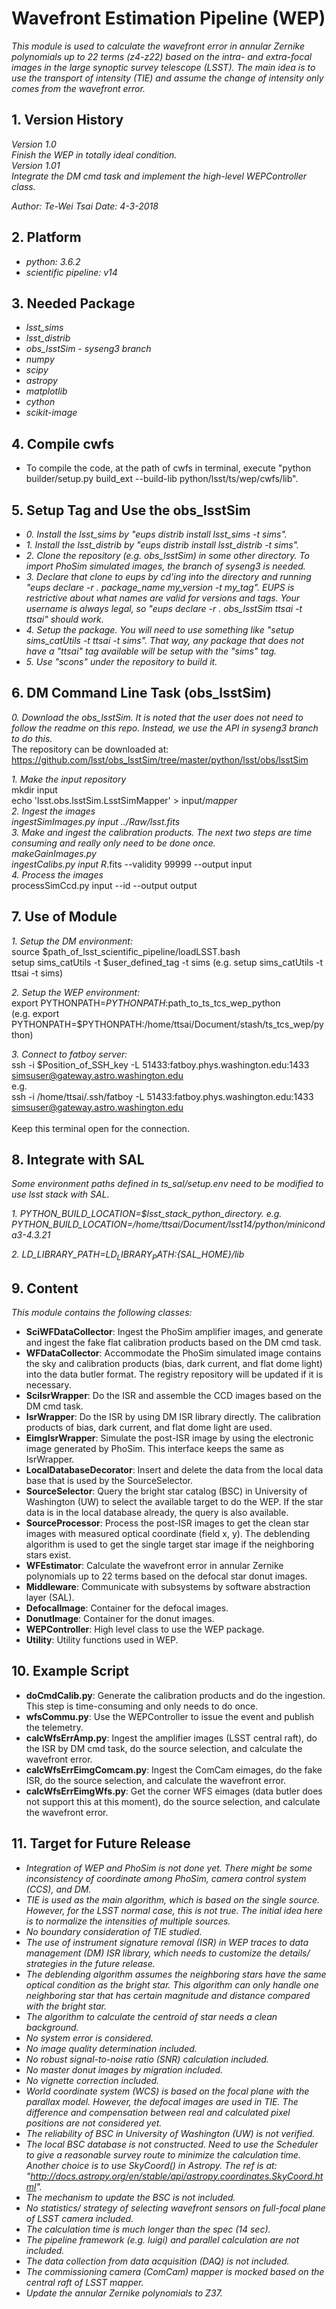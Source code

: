 # Wavefront Estimation Pipeline (WEP)

*This module is used to calculate the wavefront error in annular Zernike polynomials up to 22 terms (z4-z22) based on the intra- and extra-focal images in the large synoptic survey telescope (LSST). The main idea is to use the transport of intensity (TIE) and assume the change of intensity only comes from the wavefront error.*

## 1. Version History

*Version 1.0*
<br/>
*Finish the WEP in totally ideal condition.*
<br/>
*Version 1.01*
<br/>
*Integrate the DM cmd task and implement the high-level WEPController class.*

*Author: Te-Wei Tsai*
*Date: 4-3-2018*

## 2. Platform

- *python: 3.6.2*
- *scientific pipeline: v14*

## 3. Needed Package

- *lsst_sims*
- *lsst_distrib*
- *obs_lsstSim - syseng3 branch*
- *numpy*
- *scipy*
- *astropy*
- *matplotlib*
- *cython*
- *scikit-image*

## 4. Compile cwfs
* To compile the code, at the path of cwfs in terminal, execute "python builder/setup.py build_ext --build-lib python/lsst/ts/wep/cwfs/lib". 

## 5. Setup Tag and Use the obs_lsstSim

- *0. Install the lsst_sims by "eups distrib install lsst_sims -t sims".*
- *1. Install the lsst_distrib by "eups distrib install lsst_distrib -t sims".*
- *2. Clone the repository (e.g. obs_lsstSim) in some other directory. To import PhoSim simulated images, the branch of syseng3 is needed.*
- *3. Declare that clone to eups by cd'ing into the directory and running "eups declare -r . package_name my_version -t my_tag". EUPS is restrictive about what names are valid for versions and tags. Your username is always legal, so "eups declare -r . obs_lsstSim ttsai -t ttsai" should work.*
- *4. Setup the package. You will need to use something like "setup sims_catUtils -t ttsai -t sims".  That way, any package that does not have a "ttsai" tag available will be setup with the "sims" tag.*
- *5. Use "scons" under the repository to build it.*

## 6. DM Command Line Task (obs_lsstSim)

*0. Download the obs_lsstSim. It is noted that the user does not need to follow the readme on this repo. Instead, we use the API in syseng3 branch to do this.*
<br>
The repository can be downloaded at: https://github.com/lsst/obs_lsstSim/tree/master/python/lsst/obs/lsstSim
<br/>

*1. Make the input repository*
<br/>
mkdir input
<br/>
echo 'lsst.obs.lsstSim.LsstSimMapper' > input/_mapper
<br/>
*2. Ingest the images*
<br/>
ingestSimImages.py input ../Raw/lsst_*.fits
<br/>
*3. Make and ingest the calibration products. The next two steps are time consuming and really only need to be done once*.
<br/>
makeGainImages.py
<br/>
ingestCalibs.py input R*.fits --validity 99999 --output input
<br/>
*4. Process the images*
<br/>
processSimCcd.py input --id --output output

## 7. Use of Module

*1. Setup the DM environment:*
<br/>
source $path_of_lsst_scientific_pipeline/loadLSST.bash
<br/>
setup sims_catUtils -t $user_defined_tag -t sims
(e.g. setup sims_catUtils -t ttsai -t sims)

*2. Setup the WEP environment:*
<br/>
export PYTHONPATH=$PYTHONPATH:$path_to_ts_tcs_wep_python
<br/>
(e.g. export PYTHONPATH=$PYTHONPATH:/home/ttsai/Document/stash/ts_tcs_wep/python)

*3. Connect to fatboy server:*
<br/>
ssh -i $Position_of_SSH_key -L 51433:fatboy.phys.washington.edu:1433 simsuser@gateway.astro.washington.edu
<br/>
e.g. 
<br/>
ssh -i /home/ttsai/.ssh/fatboy -L 51433:fatboy.phys.washington.edu:1433 simsuser@gateway.astro.washington.edu
<br/>
<br/>
Keep this terminal open for the connection.

## 8. Integrate with SAL

*Some environment paths defined in ts_sal/setup.env need to be modified to use lsst stack with SAL.*

*1. PYTHON_BUILD_LOCATION=$lsst_stack_python_directory. e.g. PYTHON_BUILD_LOCATION=/home/ttsai/Document/lsst14/python/miniconda3-4.3.21*

*2. LD_LIBRARY_PATH=$LD_LIBRARY_PATH:${SAL_HOME}/lib*

## 9. Content

*This module contains the following classes:*

- **SciWFDataCollector**: Ingest the PhoSim amplifier images, and generate and ingest the fake flat calibration products based on the DM cmd task.
- **WFDataCollector**: Accommodate the PhoSim simulated image contains the sky and calibration products (bias, dark current, and flat dome light) into the data butler format. The registry repository will be updated if it is necessary.
- **SciIsrWrapper**: Do the ISR and assemble the CCD images based on the DM cmd task.
- **IsrWrapper**: Do the ISR by using DM ISR library directly. The calibration products of bias, dark current, and flat dome light are used.
- **EimgIsrWrapper**: Simulate the post-ISR image by using the electronic image generated by PhoSim. This interface keeps the same as IsrWrapper.
- **LocalDatabaseDecorator**: Insert and delete the data from the local data base that is used by the SourceSelector.
- **SourceSelector**: Query the bright star catalog (BSC) in University of Washington (UW) to select the available target to do the WEP. If the star data is in the local database already, the query is also available.
- **SourceProcessor**: Process the post-ISR images to get the clean star images with measured optical coordinate (field x, y). The deblending algorithm is used to get the single target star image if the neighboring stars exist.
- **WFEstimator**: Calculate the wavefront error in annular Zernike polynomials up to 22 terms based on the defocal star donut images.
- **Middleware**: Communicate with subsystems by software abstraction layer (SAL).
- **DefocalImage**: Container for the defocal images.
- **DonutImage**: Container for the donut images.
- **WEPController**: High level class to use the WEP package.
- **Utility**: Utility functions used in WEP.

## 10. Example Script

- **doCmdCalib.py**: Generate the calibration products and do the ingestion. This step is time-consuming and only needs to do once.
- **wfsCommu.py**: Use the WEPController to issue the event and publish the telemetry.
- **calcWfsErrAmp.py**: Ingest the amplifier images (LSST central raft), do the ISR by DM cmd task, do the source selection, and calculate the wavefront error.
- **calcWfsErrEimgComcam.py**: Ingest the ComCam eimages, do the fake ISR, do the source selection, and calculate the wavefront error.
- **calcWfsErrEimgWfs.py**: Get the corner WFS eimages (data butler does not support this at this moment), do the source selection, and calculate the wavefront error.

## 11. Target for Future Release

- *Integration of WEP and PhoSim is not done yet. There might be some inconsistency of coordinate among PhoSim, camera control system (CCS), and DM.*
- *TIE is used as the main algorithm, which is based on the single source. However, for the LSST normal case, this is not true. The initial idea here is to normalize the intensities of multiple sources.*
- *No boundary consideration of TIE studied.*
- *The use of instrument signature removal (ISR) in WEP traces to data management (DM) ISR library, which needs to customize the details/ strategies in the future release.*
- *The deblending algorithm assumes the neighboring stars have the same optical condition as the bright star. This algorithm can only handle one neighboring star that has certain magnitude and distance compared with the bright star.*
- *The algorithm to calculate the centroid of star needs a clean background.*
- *No system error is considered.*
- *No image quality determination included.*
- *No robust signal-to-noise ratio (SNR) calculation included.*
- *No master donut images by migration included.*
- *No vignette correction included.*
- *World coordinate system (WCS) is based on the focal plane with the parallax model. However, the defocal images are used in TIE. The difference and compensation between real and calculated pixel positions are not considered yet.*
- *The reliability of BSC in University of Washington (UW) is not verified.*
- *The local BSC database is not constructed. Need to use the Scheduler to give a reasonable survey route to minimize the calculation time. Another choice is to use SkyCoord() in Astropy. The ref is at: "http://docs.astropy.org/en/stable/api/astropy.coordinates.SkyCoord.html".*
- *The mechanism to update the BSC is not included.*
- *No statistics/ strategy of selecting wavefront sensors on full-focal plane of LSST camera included.*
- *The calculation time is much longer than the spec (14 sec).*
- *The pipeline framework (e.g. luigi) and parallel calculation are not included.*
- *The data collection from data acquisition (DAQ) is not included.*
- *The commissioning camera (ComCam) mapper is mocked based on the central raft of LSST mapper.*
- *Update the annular Zernike polynomials to Z37.*
